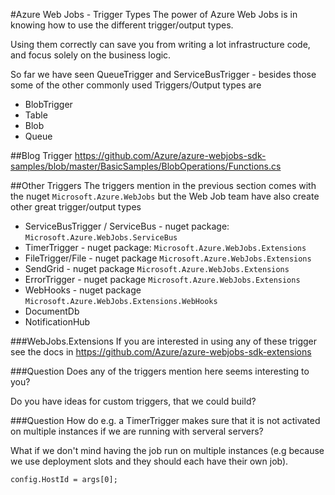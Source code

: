 #Azure Web Jobs - Trigger Types
The power of Azure Web Jobs is in knowing how to use the different trigger/output types.  

Using them correctly can save you from writing a lot infrastructure code, and focus solely on the business logic.

So far we have seen QueueTrigger and ServiceBusTrigger - besides those some of the other commonly used Triggers/Output types are 

* BlobTrigger
* Table
* Blob
* Queue


##Blog Trigger
https://github.com/Azure/azure-webjobs-sdk-samples/blob/master/BasicSamples/BlobOperations/Functions.cs




##Other Triggers
The triggers mention in the previous section comes with the nuget `Microsoft.Azure.WebJobs` but the Web Job team have also create other great trigger/output types

* ServiceBusTrigger / ServiceBus - nuget package: `Microsoft.Azure.WebJobs.ServiceBus`
* TimerTrigger - nuget package: `Microsoft.Azure.WebJobs.Extensions`
* FileTrigger/File - nuget package `Microsoft.Azure.WebJobs.Extensions`
* SendGrid - nuget package `Microsoft.Azure.WebJobs.Extensions`
* ErrorTrigger - nuget package `Microsoft.Azure.WebJobs.Extensions`
* WebHooks - nuget package `Microsoft.Azure.WebJobs.Extensions.WebHooks`
* DocumentDb 
* NotificationHub


###WebJobs.Extensions
If you are interested in using any of these trigger see the docs in https://github.com/Azure/azure-webjobs-sdk-extensions 

###Question
Does any of the triggers mention here seems interesting to you? 

Do you have ideas for custom triggers, that we could build? 



###Question
How do e.g. a TimerTrigger makes sure that it is not activated on multiple instances if we are running with serveral servers? 


What if we don't mind having the job run on multiple instances (e.g because we use deployment slots and they should each have their own job). 
```
config.HostId = args[0];
```
